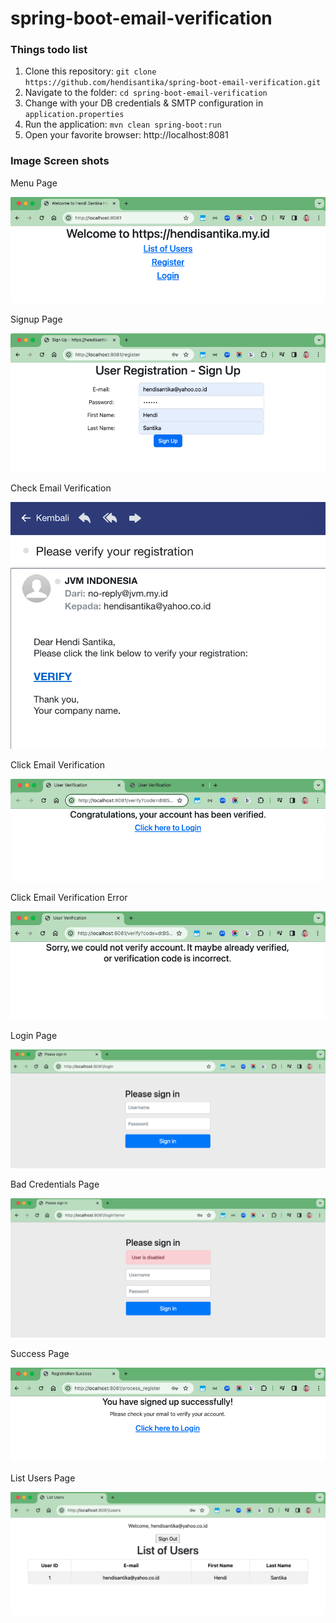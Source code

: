 # spring-boot-email-verification

### Things todo list

1. Clone this repository: `git clone https://github.com/hendisantika/spring-boot-email-verification.git`
2. Navigate to the folder: `cd spring-boot-email-verification`
3. Change with your DB credentials & SMTP configuration in `application.properties`
4. Run the application: `mvn clean spring-boot:run`
5. Open your favorite browser: http://localhost:8081

### Image Screen shots

Menu Page

![Menu Page](img/index.png "Menu Page")

Signup Page

![Signup Page](img/signup.png "Signup Page")

Check Email Verification

![Check Email Verification](img/email.png "Check Email Verification")

Click Email Verification

![Click Email Verification](img/verified.png "Click Email Verification")

Click Email Verification Error

![Click Email Verification Error](img/error.png "Click Email Verification Error")

Login Page

![Login Page](img/login.png "Login Page")

Bad Credentials Page

![Bad Credentials Page](img/bad.png "Bad Credentials Page")

Success Page

![Success Page](img/success.png "Success Page")

List Users Page

![List Users Page](img/list.png "List Users Page")
